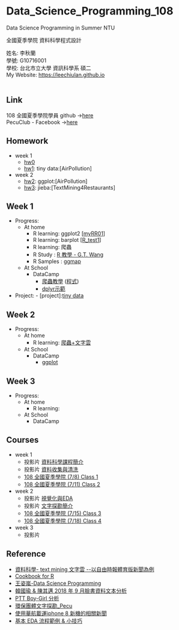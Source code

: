 # Data_Science_Programming_108
Data Science Programming in Summer NTU

全國夏季學院 資料科學程式設計

姓名: 李秋蘭  
學號: G10716001   
學校: 台北市立大學 資訊科學系 碩二
<br>
My Website: <a href="https://leechiulan.github.io" target="_blank">https://leechiulan.github.io</a><br>
<br>
## Link
108 全國夏季學院學員 github ->[here](http://peculab.org/2019/07/03/108-全國夏季學院學員-github/)
<br>PecuClub - Facebook ->[here](https://www.facebook.com/groups/283207588460616/)
## Homework
- week 1
  - [hw0](https://leechiulan.github.io/Data_Science_Programming_108/week1/part1/up_RmarkTest.html)
  - [hw1](https://leechiulan.github.io/Data_Science_Programming_108/week1/part2/AirPollution.html): tiny data:[AirPollution]
- week 2
  - [hw2](https://leechiulan.github.io/Data_Science_Programming_108/week2/part1/AirPollutionAQI.html): ggplot:[AirPollution]
  - [hw3](https://leechiulan.github.io/Data_Science_Programming_108/week2/part2/DataMiningRestaurants.html): jieba:[TextMining4Restaurants]
  
  
## Week 1
- Progress:
    - At home
        - R learning: ggplot2 [[myRR01](https://leechiulan.github.io/Data_Science_Programming_108/week1/part1/myRR01.html)] 
        - R learning: barplot [[R_test1](https://leechiulan.github.io/Data_Science_Programming_108/week1/part1/R_test1.html)]
        - R learning: 爬蟲
        - R Study   : [R 教學 - G.T. Wang](https://blog.gtwang.org/programming/r/)
        - R Samples : [ggmap](https://leechiulan.github.io/Data_Science_Programming_108/Samples/ggmap)
    - At School
        - DataCamp
            - [爬蟲教學](https://docs.google.com/presentation/d/1whYE2LqOluHs4sRs7d91U3QzGnABse7TWDFDkB1_-Zg/edit#slide=id.p) ([程式](https://miccwan.github.io/1072-R/crawler/stackoverflow.html))
            - [dplyr示範](https://lessthan41.github.io/SummerCollege_108/dplyr_tutorial.html)
- Project:
        - [project]:[tiny data](https://leechiulan.github.io/Data_Science_Programming_108/project/AirPollution_dengue.html)

## Week 2
- Progress:
    - At home
        - R learning: [爬蟲+文字雲](https://leechiulan.github.io/Data_Science_Programming_108/Samples/WebSpider/BlogBasketball.html)
    - At School
        - DataCamp
            - [ggplot](https://leechiulan.github.io/Data_Science_Programming_108/week2/part1/testDiamonds.html)
## Week 3
- Progress:
    - At home
        - R learning:
    - At School
        - DataCamp
        
## Courses
- week 1
  - 投影片 [資料科學課程簡介](https://docs.google.com/presentation/d/e/2PACX-1vRNotYqGl42khFyyjuiRYQ9cOOwNsBgGXgW-IBoIJDdiG6T2Adw2X-SO4dDGPhKqd7JlEb3ku9Hmn_7/pub?start=false&loop=false&delayms=3000)
  - 投影片 [資料收集與清洗](https://docs.google.com/presentation/d/e/2PACX-1vSx3-g4Z4LgimZKlKfk_L2gH00mDAyQo8DIugatiEXtCUI7hRNuxNtzzuobjLy-VadSpuohEsh4OeqK/pub?start=false&loop=false&delayms=3000)
  - [108 全國夏季學院 (7/8) Class 1](http://www.peculab.org/2019/07/03/108-%e5%85%a8%e5%9c%8b%e5%a4%8f%e5%ad%a3%e5%ad%b8%e9%99%a2%e8%aa%b2%e7%a8%8b%e5%85%a7%e5%ae%b9/)
  - [108 全國夏季學院 (7/11) Class 2](https://www.peculab.org/2019/07/10/108-%e5%85%a8%e5%9c%8b%e5%a4%8f%e5%ad%a3%e5%ad%b8%e9%99%a2-7-11-class-2/)
- week 2
  - 投影片 [視覺化與EDA](https://docs.google.com/presentation/d/e/2PACX-1vTvdUOo9w0RFYs8NBIr7svtShHutVeipc9zAMFJN8Bq2LzVCwBpvEO5ChIfaoRjspZDAJSMbJOjWBL8/pub?start=false&loop=false&delayms=3000&slide=id.p)
  - 投影片 [文字探勘簡介](https://docs.google.com/presentation/d/e/2PACX-1vRGRc4TLe_rffXaSlWPU7rWZx4fQ7HxMcwHXbTAxfWh6xwlBtM9rxA1rfHI5eM-2GaxkMGC2NMSnUj5/pub?start=false&loop=false&delayms=3000)
  - [108 全國夏季學院 (7/15) Class 3](http://www.peculab.org/2019/07/11/108-%e5%85%a8%e5%9c%8b%e5%a4%8f%e5%ad%a3%e5%ad%b8%e9%99%a2-7-15-class-3/)
  - [108 全國夏季學院 (7/18) Class 4](https://www.peculab.org/2019/07/15/108-%e5%85%a8%e5%9c%8b%e5%a4%8f%e5%ad%a3%e5%ad%b8%e9%99%a2-7-18-class-4/)
- week 3
  - 投影片
  
## Reference
- [資料科學- text mining 文字雲 --以自由時報體育版新聞為例](http://to52016.pixnet.net/blog/post/342915697-%5Br%5D-資料科學--text-mining-文字雲---以自由時報體)
- [Cookbook for R ](http://www.cookbook-r.com/)
- [王姿嵐-Data Science Programming](https://github.com/lanw868/Data-Science-Programming)
- [韓國瑜 & 陳其邁 2018 年 9 月臉書資料文本分析](https://ntu-csx-datascience.github.io/1072-CSX4001-DataScience/CooccurrenceTextMining/TextMining.html?fbclid=IwAR1GYN5s7ki8oKE2hwLOIVf6ggNp7O4expF7fBANGnDohMHFNMF5m3BV-l8)
- [PTT Boy-Girl 分析](https://ntu-csx-datascience.github.io/106-2RSampleCode/week_6/course_6/PTTBoyGirl.html)
- [環保團體文字探勘_Pecu](https://github.com/NTU-CSX-DataScience/UTaipei/blob/master/02%20Textual/01%20環保團體文字探勘_Pecu.ipynb)
- [使用華航載運iphone 8 新機的相關新聞](https://github.com/kevinkevin556/STASD/blob/master/week_05/week_5_inclass_practice.ipynb)
- [基本 EDA 流程範例 & 小技巧](https://miccwan.github.io/108summer/example/EDA/EDAExample.html)